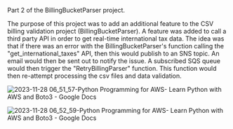 Part 2 of the BillingBucketParser project. 

The purpose of this project was to add an additional feature to the CSV billing validation project (BillingBucketParser). A feature was added to call a third party API in order to get real-time international tax data.  The idea was that if there was an error with the BillingBucketParser's function calling the "get_international_taxes" API, then this would publish to an SNS topic. An email would then be sent out to notify the issue.  A subscribed SQS queue would then trigger the "RetryBillingParser" function. This function would then re-attempt processing the csv files and data validation.



![2023-11-28 06_51_57-Python Programming for AWS- Learn Python with AWS and Boto3 - Google Docs](https://github.com/jklemens90/Python/assets/95970840/89197cba-d260-4f70-9326-ada41da7b2cd)

![2023-11-28 06_52_59-Python Programming for AWS- Learn Python with AWS and Boto3 - Google Docs](https://github.com/jklemens90/Python/assets/95970840/521f9174-3045-4278-b3be-9a4ae0b44da3)
